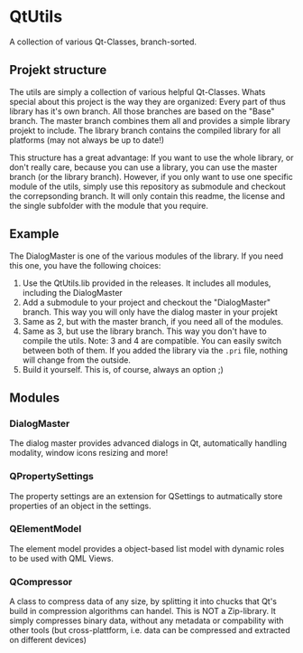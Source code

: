 # QtUtils
A collection of various Qt-Classes, branch-sorted.

## Projekt structure
The utils are simply a collection of various helpful Qt-Classes. Whats special about this project is the way they are organized:
Every part of thus library has it's own branch. All those branches are based on the "Base" branch. The master branch combines them all and provides a simple library projekt to include. The library branch contains the compiled library for all platforms (may not always be up to date!)

This structure has a great advantage: If you want to use the whole library, or don't really care, because you can use a library, you can use the master branch (or the library branch). However, if you only want to use one specific module of the utils, simply use this repository as submodule and checkout the correpsonding branch. It will only contain this readme, the license and the single subfolder with the module that you require.

## Example
The DialogMaster is one of the various modules of the library. If you need this one, you have the following choices:
 1. Use the QtUtils.lib provided in the releases. It includes all modules, including the DialogMaster
 2. Add a submodule to your project and checkout the "DialogMaster" branch. This way you will only have the dialog master in your projekt
 3. Same as 2, but with the master branch, if you need all of the modules.
 4. Same as 3, but use the library branch. This way you don't have to compile the utils. Note: 3 and 4 are compatible. You can easily switch between both of them. If you added the library via the `.pri` file, nothing will change from the outside.
 5. Build it yourself. This is, of course, always an option ;)

## Modules
### DialogMaster
The dialog master provides advanced dialogs in Qt, automatically handling modality, window icons resizing and more!

### QPropertySettings
The property settings are an extension for QSettings to autmatically store properties of an object in the settings.

### QElementModel
The element model provides a object-based list model with dynamic roles to be used with QML Views.
### QCompressor
A class to compress data of any size, by splitting it into chucks that Qt's build in compression algorithms can handel. This is NOT a Zip-library. It simply compresses binary data, without any metadata or compability with other tools (but cross-plattform, i.e. data can be compressed and extracted on different devices)
